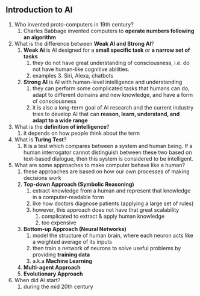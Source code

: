## Introduction to AI

1. Who invented proto-computers in 19th century?
	1. Charles Babbage invented computers to **operate numbers following an algorithm**
2. What is the difference between **Weak AI and Strong AI**?
	1. **Weak Ai** is AI designed for a **small specific task** or **a narrow set of tasks**
		1. they do not have great understanding of consciousness, i.e. do not have human-like cognitive abilities.
		2. examples
			3. Siri, Alexa, chatbots
	2. **Strong AI** is AI with human-level intelligence and understanding
		1. they can perform some complicated tasks that humans can do, adapt to different domains and new knowledge, and have a form of consciousness
		2. it is also a long-term goal of AI research and the current industry tries to develop AI that can **reason, learn, understand, and adapt to a wide range**
3. What is the **definition of intelligence**?
	1. it depends on how people think about the term
4. What is **Turing Test**?
	1. It is a test which compares between a system and human being. If a human interrogator cannot distinguish between these two based on text-based dialogue, then this system is considered to be intelligent.
5. What are some approaches to make computer behave like a human?
	1. these approaches are based on how our own processes of making decisions work
	2. **Top-down Approach (Symbolic Reasoning)**
		1. extract knowledge from a human and represent that knowledge in a computer-readable form
		2. like how doctors diagnose patients (applying a large set of rules)
		3. however, this approach does not have that great scalability
			1. complicated to extract & apply human knowledge
			2. too expensive
	3. **Bottom-up Approach (Neural Networks)**
		1. model the structure of human brain, where each neuron acts like a weighted average of its inputs
		2. then train a network of neurons to solve useful problems by providing **training data**
		3. a.k.a **Machine Learning**
	4. **Multi-agent Approach**
	5. **Evolutionary Approach**
6. When did AI start?
	1. during the mid 20th century